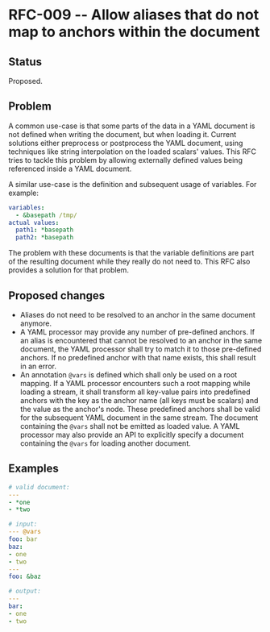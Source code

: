 # RFC-009 -- Allow aliases that do not map to anchors within the document

## Status

Proposed.

## Problem

A common use-case is that some parts of the data in a YAML document is not defined when writing the document, but when loading it.
Current solutions either preprocess or postprocess the YAML document, using techniques like string interpolation on the loaded scalars' values.
This RFC tries to tackle this problem by allowing externally defined values being referenced inside a
YAML document.

A similar use-case is the definition and subsequent usage of variables.
For example:

```yaml
variables:
  - &basepath /tmp/
actual values:
  path1: *basepath
  path2: *basepath
```

The problem with these documents is that the variable definitions are part of the resulting document while they really do not need to.
This RFC also provides a solution for that problem.

## Proposed changes

* Aliases do not need to be resolved to an anchor in the same document anymore.
* A YAML processor may provide any number of pre-defined anchors.
  If an alias is encountered that cannot be resolved to an anchor in the same document, the YAML processor shall try to match it to those pre-defined anchors.
  If no predefined anchor with that name exists, this shall result in an error.
* An annotation `@vars` is defined which shall only be used on a root mapping.
  If a YAML processor encounters such a root mapping while loading a stream, it shall transform all key-value pairs into predefined anchors with the key as the anchor name (all keys must be scalars) and the value as the anchor's node.
  These predefined anchors shall be valid for the subsequent YAML document in the same stream.
  The document containing the `@vars` shall not be emitted as loaded value.
  A YAML processor may also provide an API to explicitly specify a document containing the `@vars` for loading another document.

## Examples

```yaml
# valid document:
---
- *one
- *two
```

```yaml
# input:
--- @vars
foo: bar
baz:
- one
- two
---
foo: &baz

# output:
---
bar:
- one
- two
```
